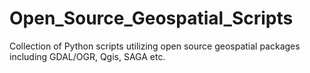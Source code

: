 # Open_Source_Geospatial_Scripts
Collection of Python scripts utilizing open source geospatial packages including GDAL/OGR, Qgis, SAGA etc. 
